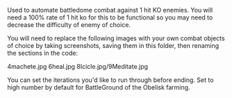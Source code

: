 Used to automate battledome combat against 1 hit KO enemies. You will need a 100% rate of 1 hit ko for this to be functional so you may need to decrease the difficulty of enemy of choice.

You will need to replace the following images with your own combat objects of choice by taking screenshots, saving them in this folder, then renaming the sections in the code:

4machete.jpg
6heal.jpg
8Icicle.jpg/9Meditate.jpg


You can set the iterations you'd like to run through before ending. Set to high number by default for BattleGround of the Obelisk farming.

